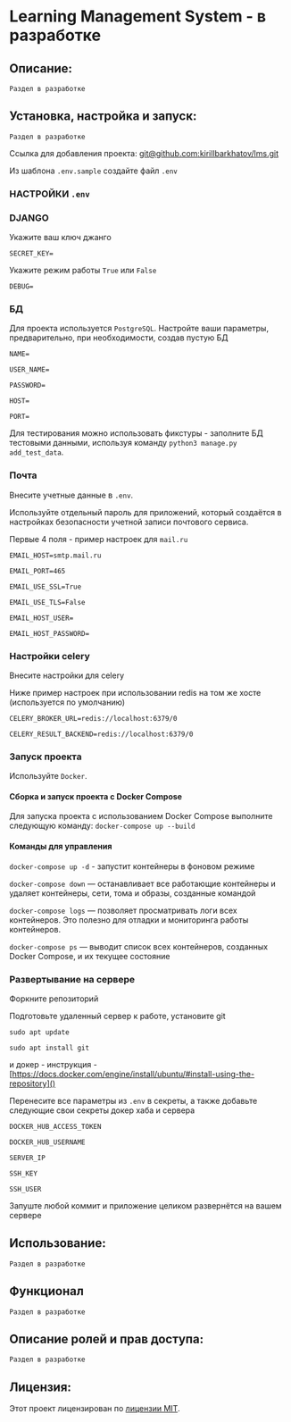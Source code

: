 # Learning Management System - в разработке

## Описание:

`Раздел в разработке`

## Установка, настройка и запуск:

`Раздел в разработке`

Ссылка для добавления проекта:
[git@github.com:kirillbarkhatov/lms.git]()

Из шаблона `.env.sample` создайте файл `.env`

### НАСТРОЙКИ `.env`
### DJANGO

Укажите ваш ключ джанго

`SECRET_KEY=`

Укажите режим работы `True` или `False`

`DEBUG=`

### БД

Для проекта используется `PostgreSQL`. Настройте ваши параметры, предварительно, при необходимости, создав пустую БД

`NAME=`

`USER_NAME=`

`PASSWORD=`

`HOST=`

`PORT=`

Для тестирования можно использовать фикстуры - заполните БД тестовыми данными, используя команду `python3 manage.py add_test_data`.

### Почта

Внесите учетные данные в `.env`.

Используйте отдельный пароль для приложений, который создаётся в настройках безопасности учетной записи почтового сервиса.

Первые 4 поля - пример настроек для `mail.ru`

`EMAIL_HOST=smtp.mail.ru`

`EMAIL_PORT=465`

`EMAIL_USE_SSL=True`

`EMAIL_USE_TLS=False`

`EMAIL_HOST_USER=`

`EMAIL_HOST_PASSWORD=`


### Настройки celery

Внесите настройки для celery

Ниже пример настроек при использовании redis на том же хосте (используется по умолчанию)

`CELERY_BROKER_URL=redis://localhost:6379/0`

`CELERY_RESULT_BACKEND=redis://localhost:6379/0`

### Запуск проекта

Используйте `Docker`.

#### Сборка и запуск проекта с Docker Compose
Для запуска проекта с использованием Docker Compose выполните следующую команду:
`docker-compose up --build`

#### Команды для управления

`docker-compose up -d` - запустит контейнеры в фоновом режиме

`docker-compose down` — останавливает все работающие контейнеры и удаляет контейнеры, сети, тома и образы, созданные командой

`docker-compose logs` — позволяет просматривать логи всех контейнеров. Это полезно для отладки и мониторинга работы контейнеров.

`docker-compose ps` — выводит список всех контейнеров, созданных Docker Compose, и их текущее состояние

### Развертывание на сервере

Форкните репозиторий

Подготовьте удаленный сервер к работе, установите git 

`sudo apt update` 

`sudo apt install git`

и докер - инструкция - [https://docs.docker.com/engine/install/ubuntu/#install-using-the-repository]()

Перенесите все параметры из `.env` в секреты, а также добавьте следующие свои секреты докер хаба и сервера

`DOCKER_HUB_ACCESS_TOKEN`

`DOCKER_HUB_USERNAME`

`SERVER_IP`

`SSH_KEY`

`SSH_USER`

Запуште любой коммит и приложение целиком развернётся на вашем сервере

## Использование:

`Раздел в разработке`

## Функционал

`Раздел в разработке`

## Описание ролей и прав доступа:

`Раздел в разработке`

## Лицензия:

Этот проект лицензирован по [лицензии MIT](LICENSE).